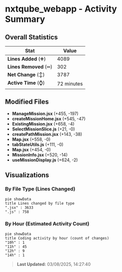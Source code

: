 # nxtqube_webapp - Activity Summary 

## Overall Statistics

| Stat                   | Value                                                             |
| ---------------------- | ----------------------------------------------------------------- |
| **Lines Added** (➕)   | 4089                                          |
| **Lines Removed** (➖) | 302                                        |
| **Net Change** (↕)    | 3787                |
| **Active Time** (⌚)   | 72 minutes |


## Modified Files
- **ManageMission.jsx** (+455, -197)
- **createMissionHome.jsx** (+545, -47)
- **ExistingMission.jsx** (+658, -4)
- **SelectMissionSlice.js** (+21, -0)
- **createPathMission.jsx** (+143, -38)
- **Map.jsx** (+558, -0)
- **tabStateUtils.js** (+111, -0)
- **Map.jsx** (+454, -0)
- **MissionInfo.jsx** (+520, -14)
- **useMissionDisplay.js** (+624, -2)

## Visualizations

### By File Type (Lines Changed)

```mermaid
pie showData
title Lines changed by file type
".jsx" : 3633
".js" : 758
```

### By Hour (Estimated Activity Count)

```mermaid
pie showData
title Coding activity by hour (count of changes)
"10h" : 1
"11h" : 45
"12h" : 9
"14h" : 1
```


> **Last Updated:** 03/08/2025, 14:27:40
